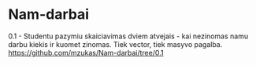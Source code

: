 # Nam-darbai
0.1 - Studentu pazymiu skaiciavimas dviem atvejais - kai nezinomas namu darbu kiekis ir kuomet zinomas. Tiek vector, tiek masyvo pagalba.
https://github.com/mzukas/Nam-darbai/tree/0.1
